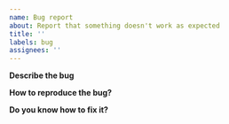 ```yaml
---
name: Bug report
about: Report that something doesn't work as expected
title: ''
labels: bug
assignees: ''
---
```


**Describe the bug**

<!-- A clear and concise description of what the bug is. -->

**How to reproduce the bug?**

<!-- What makes this bug happen? A minimal code will be helpful. -->

**Do you know how to fix it?**

<!-- If you know, describe how to fix it here. -->
<!-- A pull request will be appreciated. -->
